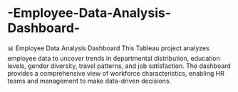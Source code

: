 # -Employee-Data-Analysis-Dashboard-
📊 Employee Data Analysis Dashboard This Tableau project analyzes employee data to uncover trends in departmental distribution, education levels, gender diversity, travel patterns, and job satisfaction. The dashboard provides a comprehensive view of workforce characteristics, enabling HR teams and management to make data-driven decisions.
